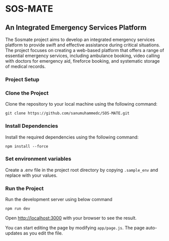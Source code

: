 # SOS-MATE
## An Integrated Emergency Services Platform

The Sosmate project aims to develop an integrated emergency services
platform to provide swift and effective assistance during critical situations.
The project focuses on creating a web-based platform that offers a range
of essential emergency services, including ambulance booking, video calling
with doctors for emergency aid, fireforce booking, and systematic storage of
medical records.

### Project Setup

### Clone the Project

Clone the repository to your local machine using the following command:

```commandline
git clone https://github.com/sanumuhammedc/SOS-MATE.git
```

### Install Dependencies
Install the required dependencies using the following command:

```commandline
npm install --force
```


### Set environment variables

Create a .env file in the project root directory by copying ```.sample_env``` and replace with your values.

### Run the Project

Run the development server using below command

```commandline
npm run dev
```

Open [http://localhost:3000](http://localhost:3000) with your browser to see the result.

You can start editing the page by modifying `app/page.js`. The page auto-updates as you edit the file.
